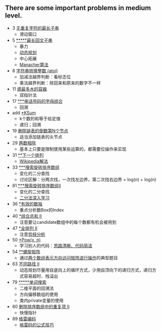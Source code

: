There are some important problems in medium level.
--------------

- 3 [无重复字符的最长子串](https://leetcode-cn.com/problems/longest-substring-without-repeating-characters/)
    - 滑动窗口
- 5 [*****最长回文子串](https://leetcode-cn.com/problems/longest-palindromic-substring/)
    - 暴力
    - [动态规划](https://leetcode-cn.com/problems/longest-palindromic-substring/solution/zui-chang-hui-wen-zi-chuan-by-leetcode/)
    - 中心拓展
    - [Manacher算法](https://weiguozhao.github.io/2018/05/10/LongestPalindromicSubstring/)
- 8 [字符串转换整数 (atoi)](https://leetcode-cn.com/problems/string-to-integer-atoi/)
    - 加减法越界判断：看标志位
    - 乘法越界判断：除回来和原来的数字不一样
- 11 [盛最多水的容器](https://leetcode-cn.com/problems/container-with-most-water/)
    - 双指针法
- 17 [***电话号码的字母组合](https://leetcode-cn.com/problems/letter-combinations-of-a-phone-number/)
    - 回溯
- add [*KSum](https://leetcode-cn.com/problems/4sum/solution/kshu-zhi-he-de-tong-yong-mo-ban-by-mrxiong/)
    - k个数的和等于给定值
    - 递归；回溯
- 19 [删除链表的倒数第N个节点](https://leetcode-cn.com/problems/remove-nth-node-from-end-of-list/submissions/)
    - 适当添加链表的头节点
- 29 [两数相除](https://leetcode-cn.com/problems/divide-two-integers/)
    - 基本上只要是限制使用某些运算的，都需要位操作来实现
- 31 [**下一个排列](https://leetcode-cn.com/problems/next-permutation/)
    - [Wikipedia解法](https://leetcode-cn.com/problems/next-permutation/solution/xia-yi-ge-pai-lie-by-powcai/)
- 33 [***搜索旋转排序数组](https://leetcode-cn.com/problems/search-in-rotated-sorted-array/)
    - 变化的二分查找
    - 讨论区解：分两次找，一次找左边界，第二次找右边界 = log(n) + log(n)
- 81 [***搜索旋转排序数组II](https://leetcode-cn.com/problems/search-in-rotated-sorted-array-ii/)
    - 变化的二分查找
    - [二分法深入学习](https://www.liwei.party/2019/06/19/leetcode-solution-new/search-insert-position/)
- 36 [*有效的数独](https://leetcode-cn.com/problems/valid-sudoku/)
    - 重点分析数Box的Index
- 40 [*组合总和 II](https://leetcode-cn.com/problems/combination-sum-ii/)
    - 注意要让candidate数组中的每个数都有机会被用到
- 47 [*全排列 II](https://leetcode-cn.com/problems/permutations-ii)
    - 注意[剪枝分析](https://leetcode-cn.com/problems/permutations-ii/solution/hui-su-suan-fa-python-dai-ma-java-dai-ma-by-liwe-2/)
- 50 [*Pow(x, n)](https://leetcode-cn.com/problems/powx-n/)
    - 学习别人的代码：[思路清晰、代码简洁](https://leetcode-cn.com/problems/powx-n/solution/qing-xi-jian-dan-de-dan-han-shu-di-gui-wu-lei-xing/)
- 54 [**螺旋矩阵](https://leetcode-cn.com/problems/spiral-matrix/)
    - 通过[两个数组表示方向访问矩阵进行操作](https://leetcode-cn.com/problems/spiral-matrix/solution/luo-xuan-ju-zhen-by-leetcode/)的典型题目
- 63 [不同路径 II](https://leetcode-cn.com/problems/unique-paths-ii/)
    - 动态规划尽量用自底向上的循环方式，少用自顶向下的递归方式，递归方式容易超时、栈溢出
- 79 [*****单词搜索](https://leetcode-cn.com/problems/word-search/)
    - 二维平面的回溯法
    - 方向偏移数组的使用
    - 类内private变量的使用
- 80 [删除排序数组中的重复项 II](https://leetcode-cn.com/problems/remove-duplicates-from-sorted-array-ii/)
    - 快慢指针
- 89 [格雷编码](https://leetcode-cn.com/problems/gray-code/)
    - [格雷码的公式技巧](https://leetcode-cn.com/problems/gray-code/solution/gray-code-jing-xiang-fan-she-fa-by-jyd/)

